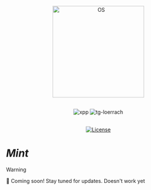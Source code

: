 <p align="center">
  <a href="https://skillicons.dev">
    <img src="https://skillicons.dev/icons?i=mint" alt="OS" width="250"/>
  </a>
</p>
<br>
<div align="center">
<img alt="xpp" src="https://img.shields.io/badge/Linux-F7DF1E">
<img alt="tg-loerrach" src="https://img.shields.io/badge/Peharge-red">
<br>
<br>

[![License](https://img.shields.io/badge/license-MIT-blue.svg)](https://opensource.org/licenses/MIT)
</div>

# _Mint_

> [!WARNING]  
> 🚀 Coming soon! Stay tuned for updates. Doesn't work yet
